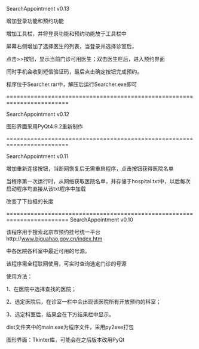 SearchAppointment v0.13

增加登录功能和预约功能  

增加工具栏，并将登录功能和预约功能放于工具栏中  

屏幕右侧增加了选择医生的列表，当登录并选择诊室后，  

点击>>按钮，显示当前门诊可用医生；双击医生栏后，进入预约界面  

同时手机会收到短信验证码，最后点击确定按钮完成预约。

程序位于Searcher.rar中，解压后运行Searcher.exe即可  


========================================================================

SearchAppointment v0.12  

图形界面采用PyQt4.9.2重新制作  

========================================================================  

SearchAppointment v0.11  

增加重新连接按钮，当断网恢复后无需重启程序，点击按钮获得医院名单  

当程序第一次运行时，从网络获取医院名单，并存储于hospital.txt中，以后每次启动程序均直接从该txt程序中加载  

改变了下拉框的长度  

========================================================================
SearchAppointment v0.10   

该程序用于搜索北京市预约挂号统一平台http://www.bjguahao.gov.cn/index.htm  

中各医院各科室中最近可用的号源。  

该程序需全程联网使用，可实时查询选定门诊的号源  

使用方法：  

1、在医院中选择查找的医院；  

2、选定医院后，在诊室一栏中会出现该医院所有开放预约的科室；  

3、选定科室后，结果会在下方结果栏中显示。  

dist文件夹中的main.exe为程序文件，采用py2exe打包  

图形界面：Tkinter库，可能会在之后版本改用PyQt  
